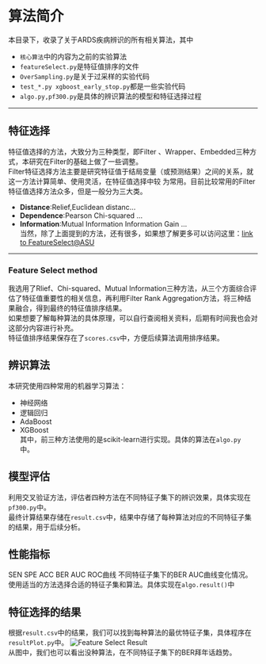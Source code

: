 # 算法简介
本目录下，收录了关于ARDS疾病辨识的所有相关算法，其中
* `核心算法`中的内容为之前的实验算法
* `featureSelect.py`是特征值排序的文件
* `OverSampling.py`是关于过采样的实验代码
* `test_*.py xgboost_early_stop.py`都是一些实验代码
* `algo.py,pf300.py`是具体的辨识算法的模型和特征选择过程
---
## 特征选择
特征值选择的方法，大致分为三种类型，即Filter 、Wrapper、Embedded三种方式，本研究在Filter的基础上做了一些调整。
<br>Filter特征选择方法主要是研究特征值于结局变量（或预测结果）之间的关系，就这一方法计算简单、使用灵活，在特征值选择中较
为常用。目前比较常用的Filter特征值选择方法众多，但是一般分为三大类。
* **Distance**:Relief,Euclidean distanc...
* **Dependence**:Pearson Chi-squared ...
* **Information**:Mutual Information  Information Gain ...<br>
当然，除了上面提到的方法，还有很多，如果想了解更多可以访问这里：[link to FeatureSelect@ASU](featureselection.asu.edu)<br>
---
### Feature Select method 
我选用了Rlief、Chi-squared、Mutual Information三种方法，从三个方面综合评估了特征值重要性的相关信息，再利用Filter Rank Aggregation方法，将三种结果融合，得到最终的特征值排序结果。<br>
如果想要了解每种算法的具体原理，可以自行查阅相关资料，后期有时间我也会对这部分内容进行补充。<br>
特征值排序结果保存在了`scores.csv`中，方便后续算法调用排序结果。

## 辨识算法
本研究使用四种常用的机器学习算法：
* 神经网络
* 逻辑回归
* AdaBoost
* XGBoost<br>
其中，前三种方法使用的是scikit-learn进行实现。具体的算法在`algo.py `中。
## 模型评估
利用交叉验证方法，评估者四种方法在不同特征子集下的辨识效果，具体实现在`pf300.py`中。
<br>最终计算结果存储在`result.csv`中，结果中存储了每种算法对应的不同特征子集的结果，用于后续分析。
## 性能指标
SEN SPE ACC BER AUC ROC曲线 不同特征子集下的BER AUC曲线变化情况。使用适当的方法选择合适的特征子集和算法。具体实现在`algo.result()`中
## 特征选择的结果
根据`result.csv`中的结果，我们可以找到每种算法的最优特征子集，具体程序在`resultPlot.py`中。
![Feature Select Result](https://github.com/ypc8272805/ARDSProjectSummary/blob/master/ModelSelect/result/featureSelect2.png)
<br>从图中，我们也可以看出没种算法，在不同特征子集下的BER拜年话趋势。